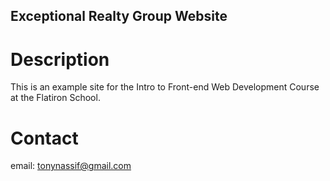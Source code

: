 Exceptional Realty Group Website
---

# Description

This is an example site for the Intro to Front-end Web Development Course at the Flatiron School.

# Contact

email: tonynassif@gmail.com

